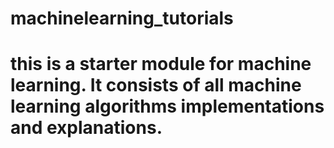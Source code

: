 # machinelearning_tutorials
# this is a starter module for machine learning. It consists of all machine learning algorithms implementations and explanations.

